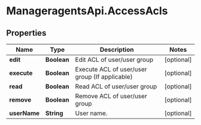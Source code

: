 # ManageragentsApi.AccessAcls

## Properties
Name | Type | Description | Notes
------------ | ------------- | ------------- | -------------
**edit** | **Boolean** | Edit ACL of user/user group | [optional] 
**execute** | **Boolean** | Execute ACL of user/user group (If applicable) | [optional] 
**read** | **Boolean** | Read ACL of user/user group | [optional] 
**remove** | **Boolean** | Remove ACL of user/user group | [optional] 
**userName** | **String** | User name. | [optional] 


